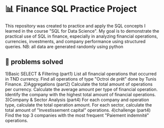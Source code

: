 # 📊 Finance SQL Practice Project
This repository was created to practice and apply the SQL concepts I learned in the course "SQL for Data Science".
My goal is to demonstrate the practical use of SQL in finance, especially in analyzing financial operations, currencies, investments, and company performance using structured queries.
NB: all data are generated randomly using python
## 📁 problems solved
   1)Basic SELECT & Filtering (part1)
List all financial operations that occurred in TND currency.
Find all operations of type "Octroi de prêt" done by Tunis Finance.
   2)Aggregations (part2)
Calculate the total amount of operations per currency.
Calculate the average amount per type of financial operation.
Identify the company with the highest total amount of financial operations.
   3)Company & Sector Analysis (part4)
For each company and operation type, calculate the total operation amount.
For each sector, calculate the total amount of "Investissement capital" operations.
   4)challenge (part4)
Find the top 3 companies with the most frequent "Paiement indemnité" operations.





